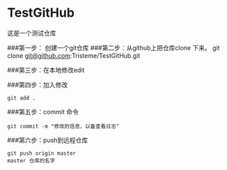 # TestGitHub
这是一个测试仓库

###第一步：
	创建一个git仓库
###第二步：从github上把仓库clone 下来。
	git clone git@github.com:Tristeme/TestGitHub.git


###第三步：在本地修改edit

###第四步：加入修改

	git add .


###第五步：commit 命令

	git commit -m "修改的信息，以备查看日志"


###第六步：push到远程仓库

	git push origin master 
	master 仓库的名字


